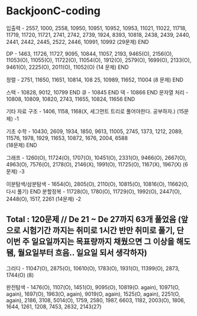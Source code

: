 # BackjoonC-coding

입출력 - 2557, 1000, 2558, 10950, 10951, 10952, 10953, 11021, 11022, 11718, 11719, 11720, 11721, 2741, 2742, 2739, 1924, 8393, 10818, 2438, 2439, 2440, 2441, 2442, 2445, 2522, 2446, 10991, 10992
(29문제) END
 

DP - 1463, 11726, 11727, 9095, 10844, 11057, 2193, 9465(O), 2156(O), 11053(O), 11055(O), 11722(O), 11054(O), 1912(O), 2579(O), 1699(O), 2133(O), 9461(O), 2225(O), 2011(O), 11052(O)
(14 문제)  END
 

정렬 - 2751, 11650, 11651, 10814, 108 25, 10989, 11652, 11004
(8 문제) END
 

스택 - 10828, 9012, 10799 END
큐 - 10845 END
덱 - 10866 END
문자열 처리 - 10808, 10809, 10820, 2743, 11655, 10824, 11656 END


기타 자료 구조 - 1406, 1158, 1168(X, 세그먼트 트리로 풀어야한다. 공부하자.)
(15문제)
 -1

기초 수학 - 10430, 2609, 1934, 1850, 9613, 11005, 2745, 1373, 1212, 2089, 11576, 1978, 1929, 11653, 10872, 1676, 2004, 6588  
(18문제) END
 

그래프 - 1260(O), 11724(O), 1707(O), 10451(O), 2331(O), 9466(O), 2667(O), 4963(O), 7576(O), 2178(O), 2146(X), 1991(O), 11725(O), 1167(X), 1967(X)
(6문제) -3

이분탐색/삼분탐색 - 1654(O), 2805(O), 2110(O), 10815(O), 10816(O), 11662(O, 다시 풀기)  END
분할정복 - 11728(O), 1780(O), 11729(O), 1992(O), 2447(O), 2448(O), 1517, 2261
(14문제) -2

Total : 120문제 // De 21 ~ De 27까지 63개 풀었음  (앞으로 시험기간 까지는 취미로 1시간 반만 취미로 풀기, 단 이번 주 일요일까지는 목표량까지 채웠으면 그 이상을 해도 됌, 월요일부터 흐음.. 일요일 되서 생각하자)
------------------------------------------------------------------------------------------------------------------------------

그리디 - 11047(O), 2875(O), 10610(O), 1783(O), 1931(O), 11399(O), 2873, 1744(O) (8)


완전탐색 - 1476(O), 1107(O), 1451(O), 9095(O), 10819(O. again), 10971(O, again), 1697(O), 1963(O, again), 9019(O, again), 1525(O, again), 2251(O, again), 2186, 3108, 5014(O), 1759, 2580, 1987, 6603, 1182, 2003(O), 1806, 1644, 1261, 1208, 7453, 2632, 2143(27)
